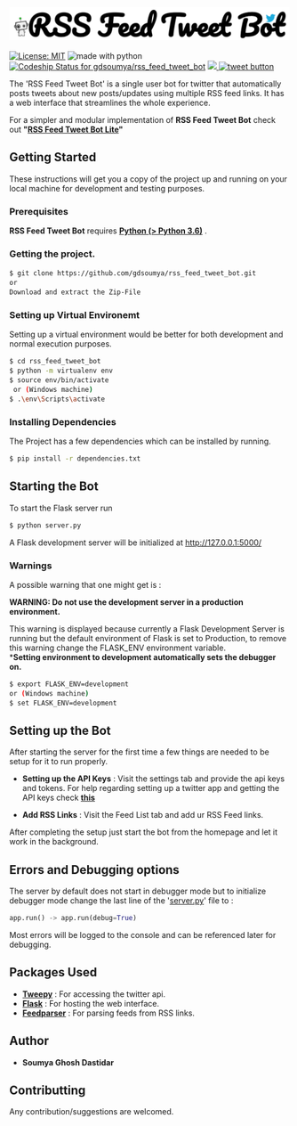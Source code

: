 ![RSS Feed Tweet Bot](https://raw.githubusercontent.com/gdsoumya/rss_feed_tweet_bot/master/rss_feed_tweet_bot.png)
<br><br>
[![License: MIT](https://img.shields.io/badge/License-MIT-yellow.svg)](https://opensource.org/licenses/MIT)   <img src="https://img.shields.io/badge/made%20with-python-blue.svg" alt="made with python"> [![Codeship Status for gdsoumya/rss_feed_tweet_bot](https://app.codeship.com/projects/4416eed0-2be3-0137-e261-62fb80733f02/status?branch=master)](https://app.codeship.com/projects/331218) <a href='https://github.com/gdsoumya' target='_blank'><img src='https://img.shields.io/github/followers/gdsoumya.svg?label=Folow&style=social'></a><a href="https://twitter.com/intent/tweet?text=Check+out+this+awesome+Github+Repo+for+a+Twitter+Bot%2C+it+can+auto+tweet+posts+using+RSS+Feed+links.&url=https%3A%2F%2Fgithub.com%2Fgdsoumya%2Frss_feed_tweet_bot&hashtags=twitter%2Ctwitter_bot%2Cgithub&original_referer=http%3A%2F%2Fgithub.com%2F&tw_p=tweetbutton" target="_blank">
  <img src="http://jpillora.com/github-twitter-button/img/tweet.png"
       alt="tweet button" title="Check out this awesome Github Repo for a Twitter Bot, it can auto tweet posts using RSS Feed links."></img>
</a>

The 'RSS Feed Tweet Bot' is a single user bot for twitter that automatically posts tweets about new posts/updates using multiple RSS feed links. It has a web interface that streamlines the whole experience.

For a simpler and modular implementation of **RSS Feed Tweet Bot** check out **"[RSS Feed Tweet Bot Lite](https://github.com/gdsoumya/rss_feed_tweet_bot_lite)"**

## Getting Started
These instructions will get you a copy of the project up and running on your local machine for development and testing purposes.

### Prerequisites

**RSS Feed Tweet Bot** requires [ **Python (> Python 3.6)**](https://www.python.org/) .

### Getting the project.

```sh
$ git clone https://github.com/gdsoumya/rss_feed_tweet_bot.git
or 
Download and extract the Zip-File
```
### Setting up Virtual Environemt
Setting up a virtual environment would be better for both development and normal execution purposes.
```sh
$ cd rss_feed_tweet_bot
$ python -m virtualenv env
$ source env/bin/activate
 or (Windows machine)
$ .\env\Scripts\activate
```
### Installing Dependencies
The Project has a few dependencies which can be installed by running.
```sh
$ pip install -r dependencies.txt 
```
## Starting the Bot
To start the Flask server run
```sh
$ python server.py
```
A Flask development server will be initialized at http://127.0.0.1:5000/

### Warnings 
A possible warning that one might get is :

**WARNING: Do not use the development server in a production environment.**

This warning is displayed because currently a Flask Development Server is running but the default environment of Flask is set to Production, to remove this warning change the FLASK_ENV environment variable.
<br>***Setting environment to development automatically sets the debugger on.**
```sh
$ export FLASK_ENV=development
or (Windows machine)
$ set FLASK_ENV=development
```
## Setting up the Bot
After starting the server for the first time a few things are needed to be setup for it to run properly.
- **Setting up the API Keys** : Visit the settings tab and provide the api keys and tokens. For help regarding setting up a twitter app and getting the API keys check **[this](https://developer.twitter.com/en/docs/basics/developer-portal/overview)**

- **Add RSS Links** : Visit the Feed List tab and add ur RSS Feed links.

After completing the setup just start the bot from the homepage and let it work in the background.

## Errors and Debugging options
The server by default does not start in debugger mode but to initialize debugger mode change the last line of the '[server.py](https://github.com/gdsoumya/rss_feed_tweet_bot/blob/master/server.py)' file to :
```python
app.run() -> app.run(debug=True)
```
Most errors will be logged to the console and can be referenced later for debugging.
## Packages Used
- **[Tweepy](http://www.tweepy.org/)** : For accessing the twitter api.
- **[Flask](http://flask.pocoo.org/)** : For hosting the web interface.
- **[Feedparser](https://pypi.org/project/feedparser/)** : For parsing feeds from RSS links.

## Author
-   **Soumya Ghosh Dastidar**

## Contributting
Any contribution/suggestions are welcomed.
